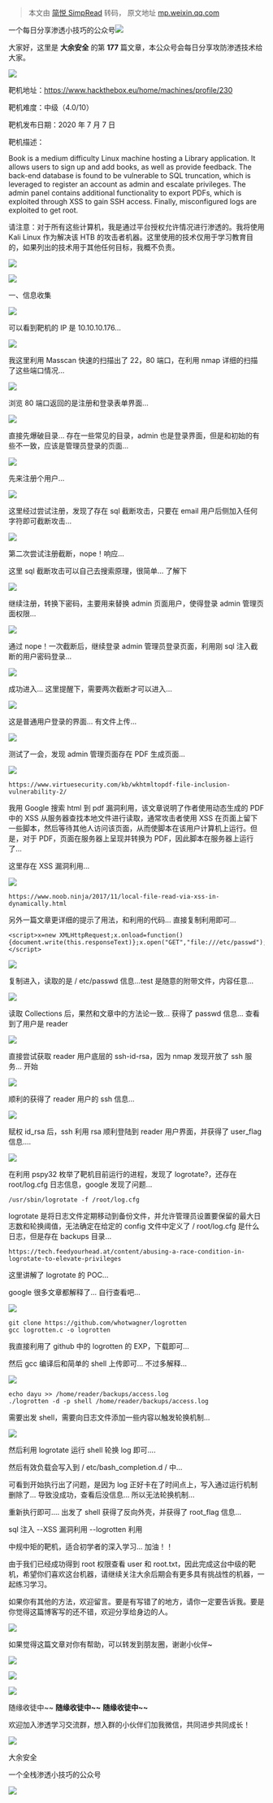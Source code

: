> 本文由 [简悦 SimpRead](http://ksria.com/simpread/) 转码， 原文地址 [mp.weixin.qq.com](https://mp.weixin.qq.com/s/0IbfPbvlIU1pu3YXKwzD8A)

一个每日分享渗透小技巧的公众号![](https://mmbiz.qpic.cn/mmbiz_png/O7dWXt4o5KPTQKiaXksbZia7PmHLPX2vnCWsznInTj3b9TFYtTDIYG6lDGJZYYSv72NsVWF24Kjlo4MT29tEOQSg/640?wx_fmt=png)

  

  

大家好，这里是 **大余安全** 的第 **177** 篇文章，本公众号会每日分享攻防渗透技术给大家。

![](https://mmbiz.qpic.cn/mmbiz_png/ZREXjsC2nJKx0JHGsC5rFpiaQjsk60OEibhDJ4vLJgUl7n0nCnGoCmtcS6TWpecmKRlG5IwNnyjGHau71NkOwyTw/640?wx_fmt=png)

靶机地址：https://www.hackthebox.eu/home/machines/profile/230

靶机难度：中级（4.0/10）

靶机发布日期：2020 年 7 月 7 日

靶机描述：

Book is a medium difficulty Linux machine hosting a Library application. It allows users to sign up and add books, as well as provide feedback. The back-end database is found to be vulnerable to SQL truncation, which is leveraged to register an account as admin and escalate privileges. The admin panel contains additional functionality to export PDFs, which is exploited through XSS to gain SSH access. Finally, misconfigured logs are exploited to get root.

请注意：对于所有这些计算机，我是通过平台授权允许情况进行渗透的。我将使用 Kali Linux 作为解决该 HTB 的攻击者机器。这里使用的技术仅用于学习教育目的，如果列出的技术用于其他任何目标，我概不负责。

![](https://mmbiz.qpic.cn/mmbiz_png/9h3lBeicPhRCbL55vicQK1Qj4FqoebibNv9EhH20XgIRH3RZicuNRbKdZqdDr5c2JMCyJWH8zicp8cJH9gJCp0Zy8Qg/640?wx_fmt=png)

![](https://mmbiz.qpic.cn/mmbiz_png/cr0TTE2QLx3xBmEgU6pOvE8icSG4mNiaNpN7pAPCkEzHe6jKcGMJKUSTPuib5nT7XWwliazst9VfJHD6hSEQ3ibbiauw/640?wx_fmt=png)

一、信息收集

![](https://mmbiz.qpic.cn/mmbiz_png/O7dWXt4o5KMUEDp00pvrVGpJSyoXlvibNFVZcaKNaJTJk9bxTj4icrgiaE5Bdh2JouLOHhqbpZicSICFHdxqbtN6gQ/640?wx_fmt=png)

可以看到靶机的 IP 是 10.10.10.176...

![](https://mmbiz.qpic.cn/mmbiz_png/O7dWXt4o5KMUEDp00pvrVGpJSyoXlvibNaiaiaRpDC0qYiae1R8dYmmib469SYRRMibojGkLNKjSm8GibAcgrhzg4HzQQ/640?wx_fmt=png)

我这里利用 Masscan 快速的扫描出了 22，80 端口，在利用 nmap 详细的扫描了这些端口情况...

![](https://mmbiz.qpic.cn/mmbiz_png/O7dWXt4o5KMUEDp00pvrVGpJSyoXlvibNoduS4cMWDPHRho3wlj2JQ43rCPZTue7Dxlhjmc9vZ2UwzBgPxZgdFA/640?wx_fmt=png)

浏览 80 端口返回的是注册和登录表单界面...

![](https://mmbiz.qpic.cn/mmbiz_png/O7dWXt4o5KMUEDp00pvrVGpJSyoXlvibN6uylXmg5GOibvicKhbSTmGAv8ZjDXicQFjpkRD8Dm1C21V1SFml0icA40A/640?wx_fmt=png)

直接先爆破目录... 存在一些常见的目录，admin 也是登录界面，但是和初始的有些不一致，应该是管理员登录的页面...

![](https://mmbiz.qpic.cn/mmbiz_png/O7dWXt4o5KMUEDp00pvrVGpJSyoXlvibNEgrENq1FFib16esq8iam64VDXcFOmickmVM8wuDsKJGp12eIKiakfNWDbg/640?wx_fmt=png)

先来注册个用户...

![](https://mmbiz.qpic.cn/mmbiz_png/O7dWXt4o5KMUEDp00pvrVGpJSyoXlvibNL0ASXia2LuibaLql39Xe3O01Yfe04wJLPDJhHGPtDNSRJQWt3AKvytcA/640?wx_fmt=png)

这里经过尝试注册，发现了存在 sql 截断攻击，只要在 email 用户后侧加入任何字符即可截断攻击...

![](https://mmbiz.qpic.cn/mmbiz_png/O7dWXt4o5KMUEDp00pvrVGpJSyoXlvibNzLEheLZqQhDpXvdxEHH3EP4RZc1onsXibSJConQEgclh1ZImQMPibg6A/640?wx_fmt=png)

第二次尝试注册截断，nope！响应...

这里 sql 截断攻击可以自己去搜索原理，很简单... 了解下

![](https://mmbiz.qpic.cn/mmbiz_png/O7dWXt4o5KMUEDp00pvrVGpJSyoXlvibNXnLYUp4AfbH98uACQOPtrLDWpCUf0BzORD7KU1kTX6gtichEx3uZBHg/640?wx_fmt=png)

继续注册，转换下密码，主要用来替换 admin 页面用户，使得登录 admin 管理页面权限...

![](https://mmbiz.qpic.cn/mmbiz_png/O7dWXt4o5KMUEDp00pvrVGpJSyoXlvibNOicRGRqej0uLxb6ZJIJZlicI82CH68ia5clabXZ95re1YfAU2jebrRRZw/640?wx_fmt=png)

通过 nope！一次截断后，继续登录 admin 管理员登录页面，利用刚 sql 注入截断的用户密码登录...

![](https://mmbiz.qpic.cn/mmbiz_png/O7dWXt4o5KMUEDp00pvrVGpJSyoXlvibNE7VPj26NNonw9bo6hD8IAOV1VD86k1FLEaJ1NS47Up93UhhgbmQ6Yw/640?wx_fmt=png)

成功进入... 这里提醒下，需要两次截断才可以进入...

![](https://mmbiz.qpic.cn/mmbiz_png/O7dWXt4o5KMUEDp00pvrVGpJSyoXlvibNHJrz3UaBn9VnGvm8MkqeaEdRFib2VAkqAhnB7QYOqBV3E7cWnxq8gcw/640?wx_fmt=png)

这是普通用户登录的界面... 有文件上传...

![](https://mmbiz.qpic.cn/mmbiz_png/O7dWXt4o5KMUEDp00pvrVGpJSyoXlvibNkauS28micOeP32v6ymIzzGXO18wvKVooSkmMZro7RJOo2hB9flOYXgg/640?wx_fmt=png)

测试了一会，发现 admin 管理页面存在 PDF 生成页面...

![](https://mmbiz.qpic.cn/mmbiz_png/O7dWXt4o5KMUEDp00pvrVGpJSyoXlvibNeHwibQKaojI1iaRBdhpyKQ7q9CcFlbNd76qaSPWUUDD31Y0AlQHBaLsw/640?wx_fmt=png)

```
https://www.virtuesecurity.com/kb/wkhtmltopdf-file-inclusion-vulnerability-2/
```

我用 Google 搜索 html 到 pdf 漏洞利用，该文章说明了作者使用动态生成的 PDF 中的 XSS 从服务器查找本地文件进行读取，通常攻击者使用 XSS 在页面上留下一些脚本，然后等待其他人访问该页面，从而使脚本在该用户计算机上运行。但是，对于 PDF，页面在服务器上呈现并转换为 PDF，因此脚本在服务器上运行了...

这里存在 XSS 漏洞利用...

![](https://mmbiz.qpic.cn/mmbiz_png/O7dWXt4o5KMUEDp00pvrVGpJSyoXlvibNCcGjw5IP6Jzhd3nU5MibZxV0jc1oxxQOPwmGZnFqMXeKVsNXfSRyqqw/640?wx_fmt=png)

```
https://www.noob.ninja/2017/11/local-file-read-via-xss-in-dynamically.html
```

另外一篇文章更详细的提示了用法，和利用的代码... 直接复制利用即可...

```
<script>x=new XMLHttpRequest;x.onload=function(){document.write(this.responseText)};x.open("GET","file:///etc/passwd");x.send();</script>
```

![](https://mmbiz.qpic.cn/mmbiz_png/O7dWXt4o5KMUEDp00pvrVGpJSyoXlvibNXwyqzBp7HLN8sIA8EgWHkKiaNpWozctSmfflMDhia1sC4axDLhux3kAg/640?wx_fmt=png)

复制进入，读取的是 / etc/passwd 信息...test 是随意的附带文件，内容任意...

![](https://mmbiz.qpic.cn/mmbiz_png/O7dWXt4o5KMUEDp00pvrVGpJSyoXlvibNCvUr9sUXiaO4DGdcibVA22ibWQXZmf8AIvUJPQIKicJVwUva79s108Qrmw/640?wx_fmt=png)

读取 Collections 后，果然和文章中的方法论一致... 获得了 passwd 信息... 查看到了用户是 reader

![](https://mmbiz.qpic.cn/mmbiz_png/O7dWXt4o5KMUEDp00pvrVGpJSyoXlvibNgqjBl13vlgarWhw4LVUQKUYlauXcjXpvHn0glX4QCamKsKX6ROstog/640?wx_fmt=png)

直接尝试获取 reader 用户底层的 ssh-id-rsa，因为 nmap 发现开放了 ssh 服务... 开始

![](https://mmbiz.qpic.cn/mmbiz_png/O7dWXt4o5KMUEDp00pvrVGpJSyoXlvibN9CHZicunk1c6mPTzQm3h2YL31iaUsGUo6yFZDdwVqwt0UXuaQ6p6YUnA/640?wx_fmt=png)

顺利的获得了 reader 用户的 ssh 信息...

![](https://mmbiz.qpic.cn/mmbiz_png/O7dWXt4o5KMUEDp00pvrVGpJSyoXlvibNI8ogrT5FJ7Ttr9WmxjvXLafncYjgwsmviaEfT3GOrybiaTpwr9YaF0Hg/640?wx_fmt=png)

赋权 id_rsa 后，ssh 利用 rsa 顺利登陆到 reader 用户界面，并获得了 user_flag 信息....

![](https://mmbiz.qpic.cn/mmbiz_png/O7dWXt4o5KMUEDp00pvrVGpJSyoXlvibNTr4lOjXzfBYdYZQ06Y3ibB9nsSgcgGQFnOwlMWJ01zVkXdhZY9rLQdA/640?wx_fmt=png)

在利用 pspy32 枚举了靶机目前运行的进程，发现了 logrotate?，还存在 root/log.cfg 日志信息，google 发现了问题...

```
/usr/sbin/logrotate -f /root/log.cfg
```

logrotate 是将日志文件定期移动到备份文件，并允许管理员设置要保留的最大日志数和轮换阈值，无法确定在给定的 config 文件中定义了 / root/log.cfg 是什么日志，但是存在 backups 目录...

```
https://tech.feedyourhead.at/content/abusing-a-race-condition-in-logrotate-to-elevate-privileges
```

这里讲解了 logrotate 的 POC...

google 很多文章都解释了... 自行查看吧...

![](https://mmbiz.qpic.cn/mmbiz_png/O7dWXt4o5KMUEDp00pvrVGpJSyoXlvibNgcsInj6DCiaTvuliclQAoS1nQlKsplqaBoxv2ywymUSxYCibW22rGpOaw/640?wx_fmt=png)

```
git clone https://github.com/whotwagner/logrotten
gcc logrotten.c -o logrotten
```

我直接利用了 github 中的 logrotten 的 EXP，下载即可...

然后 gcc 编译后和简单的 shell 上传即可... 不过多解释...

![](https://mmbiz.qpic.cn/mmbiz_png/O7dWXt4o5KMUEDp00pvrVGpJSyoXlvibNuic09vRZJ0nbzcxJgL1VpG1NwWAQp9taPmQcH6fE6Q98AJ7TXFGwOEA/640?wx_fmt=png)

```
echo dayu >> /home/reader/backups/access.log
./logrotten -d -p shell /home/reader/backups/access.log
```

需要出发 shell，需要向日志文件添加一些内容以触发轮换机制...

![](https://mmbiz.qpic.cn/mmbiz_png/ZREXjsC2nJKx0JHGsC5rFpiaQjsk60OEibhDJ4vLJgUl7n0nCnGoCmtcS6TWpecmKRlG5IwNnyjGHau71NkOwyTw/640?wx_fmt=png)

然后利用 logrotate 运行 shell 轮换 log 即可....

然后有效负载会写入到 / etc/bash_completion.d / 中...

可看到开始执行出了问题，是因为 log 正好卡在了时间点上，写入通过运行机制删除了... 导致没成功，查看后没信息... 所以无法轮换机制...

重新执行即可.... 出发了 shell 获得了反向外壳，并获得了 root_flag 信息...

sql 注入 --XSS 漏洞利用 --logrotten 利用

中规中矩的靶机，适合初学者的深入学习... 加油！！

由于我们已经成功得到 root 权限查看 user 和 root.txt，因此完成这台中级的靶机，希望你们喜欢这台机器，请继续关注大余后期会有更多具有挑战性的机器，一起练习学习。

如果你有其他的方法，欢迎留言。要是有写错了的地方，请你一定要告诉我。要是你觉得这篇博客写的还不错，欢迎分享给身边的人。

![](https://mmbiz.qpic.cn/mmbiz_png/9h3lBeicPhRCbL55vicQK1Qj4FqoebibNv9EhH20XgIRH3RZicuNRbKdZqdDr5c2JMCyJWH8zicp8cJH9gJCp0Zy8Qg/640?wx_fmt=png)

如果觉得这篇文章对你有帮助，可以转发到朋友圈，谢谢小伙伴~

![](https://mmbiz.qpic.cn/mmbiz_png/c5xrRn4430AnqkfAJc38Vpnc5XiaADLTjiciciaibYU4EHw3Nuh7YMtuB0hz3sb8Em9iatt5skAsibuuysPLdLY5LtWOw/640?wx_fmt=png)

![](https://mmbiz.qpic.cn/mmbiz_png/p3lIbvldZiabdI5iaCb3icRhtygUuo2sp6Hcdq0ANlpy5W3gL628uq032jsoVnGnl6HdGrgDXjfazFtkp6IInibDdQ/640?wx_fmt=png)

![](https://mmbiz.qpic.cn/mmbiz_png/O7dWXt4o5KPqjaFWwyrrhiciahSpOibxqKvSIFX0iaPcG00CjYIwQDwIDeIicmFMlOVNyhWYVSE8pJK566UK3YOUNWQ/640?wx_fmt=png)

随缘收徒中~~ **随缘收徒中~~** **随缘收徒中~~**

欢迎加入渗透学习交流群，想入群的小伙伴们加我微信，共同进步共同成长！

![](https://mmbiz.qpic.cn/mmbiz_png/ndicuTO22p6ibN1yF91ZicoggaJJZX3vQ77Vhx81O5GRyfuQoBRjpaUyLOErsSo8PwNYlT1XzZ6fbwQuXBRKf4j3Q/640?wx_fmt=png)  

大余安全

一个全栈渗透小技巧的公众号

![](https://mmbiz.qpic.cn/mmbiz_png/O7dWXt4o5KPTQKiaXksbZia7PmHLPX2vnCSsnsc7MHh257oYRic1MOT8qibABNUEnTq9DUL7QBwnS52EheJf4m8iaTQ/640?wx_fmt=png)